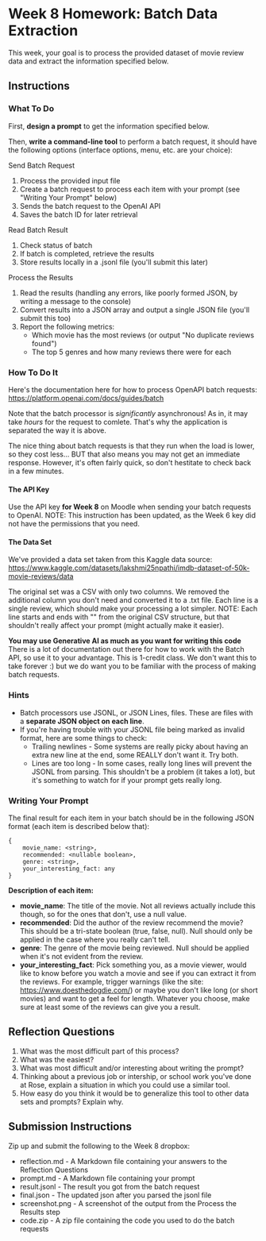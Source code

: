 # Week 8 Homework: Batch Data Extraction

This week, your goal is to process the provided dataset of movie review data and extract the information specified below. 

## Instructions

### What To Do
First, **design a prompt** to get the information specified below. 

Then, **write a command-line tool** to perform a batch request, it should have the following options (interface options, menu, etc. are your choice):

Send Batch Request
1. Process the provided input file
2. Create a batch request to process each item with your prompt (see "Writing Your Prompt" below)
3. Sends the batch request to the OpenAI API
4. Saves the batch ID for later retrieval

Read Batch Result
1. Check status of batch
2. If batch is completed, retrieve the results
3. Store results locally in a .jsonl file (you'll submit this later)

Process the Results 
1. Read the results (handling any errors, like poorly formed JSON, by writing a message to the console)
2. Convert results into a JSON array and output a single JSON file (you'll submit this too)
3. Report the following metrics:
    * Which movie has the most reviews (or output "No duplicate reviews found")
    * The top 5 genres and how many reviews there were for each


### How To Do It
Here's the documentation here for how to process OpenAPI batch requests: https://platform.openai.com/docs/guides/batch

Note that the batch processor is _significantly_ asynchronous! As in, it may take _hours_ for the request to comlete. That's why the application is separated the way it is above.

The nice thing about batch requests is that they run when the load is lower, so they cost less... BUT that also means you may not get an immediate response. However, it's often fairly quick, so don't hestitate to check back in a few minutes.

#### The API Key
Use the API key **for Week 8** on Moodle when sending your batch requests to OpenAI. NOTE: This instruction has been updated, as the Week 6 key did not have the permissions that you need.

#### The Data Set
We've provided a data set taken from this Kaggle data source: https://www.kaggle.com/datasets/lakshmi25npathi/imdb-dataset-of-50k-movie-reviews/data 

The original set was a CSV with only two columns. We removed the additional column you don't need and converted it to a .txt file. Each line is a single review, which should make your processing a lot simpler. NOTE: Each line starts and ends with "" from the original CSV structure, but that shouldn't really affect your prompt (might actually make it easier).

**You may use Generative AI as much as you want for writing this code** There is a lot of documentation out there for how to work with the Batch API, so use it to your advantage. This is 1-credit class. We don't want this to take forever :) but we do want you to be familiar with the process of making batch requests.

### Hints
* Batch processors use JSONL, or JSON Lines, files. These are files with a **separate JSON object on each line**. 
* If you're having trouble with your JSONL file being marked as invalid format, here are some things to check:
    * Trailing newlines - Some systems are really picky about having an extra new line at the end, some REALLY don't want it. Try both.
    * Lines are too long - In some cases, really long lines will prevent the JSONL from parsing. This shouldn't be a problem (it takes a lot), but it's something to watch for if your prompt gets really long.


### Writing Your Prompt

The final result for each item in your batch should be in the following JSON format (each item is described below that):

```
{
    movie_name: <string>,
    recommended: <nullable boolean>,
    genre: <string>,
    your_interesting_fact: any
}
```

**Description of each item:**
* **movie_name**: The title of the movie. Not all reviews actually include this though, so for the ones that don't, use a null value. 
* **recommended**: Did the author of the review recommend the movie? This should be a tri-state boolean (true, false, null). Null should only be applied in the case where you really can't tell.
* **genre**: The genre of the movie being reviewed. Null should be applied when it's not evident from the review. 
* **your_interesting_fact**: Pick something you, as a movie viewer, would like to know before you watch a movie and see if you can extract it from the reviews. For example, trigger warnings (like the site: https://www.doesthedogdie.com/) or maybe you don't like long (or short movies) and want to get a feel for length. Whatever you choose, make sure at least some of the reviews can give you a result. 

## Reflection Questions
1. What was the most difficult part of this process?
1. What was the easiest?
1. What was most difficult and/or interesting about writing the prompt?
1. Thinking about a previous job or intership, or school work you've done at Rose, explain a situation in which you could use a similar tool.
1. How easy do you think it would be to generalize this tool to other data sets and prompts? Explain why.

## Submission Instructions
Zip up and submit the following to the Week 8 dropbox:

* reflection.md - A Markdown file containing your answers to the Reflection Questions
* prompt.md - A Markdown file containing your prompt
* result.jsonl - The result you got from the batch request
* final.json - The updated json after you parsed the jsonl file
* screenshot.png - A screenshot of the output from the Process the Results step
* code.zip - A zip file containing the code you used to do the batch requests

